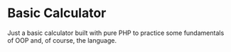 # Basic Calculator

Just a basic calculator built with pure PHP to practice some fundamentals of OOP and, of course, the language.
